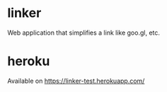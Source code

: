 # linker
Web application that simplifies a link like goo.gl, etc.

# heroku
Available on https://linker-test.herokuapp.com/